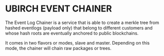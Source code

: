 # UBIRCH EVENT CHAINER

The Event Log Chainer is a service that is able to create a merkle tree from hashed eventlogs (payload only) that belong to different customers and whose hash roots are eventually anchored to public blockchains.

It comes in two flavors or modes, slave and master. Depending on this mode, the chainer will chain raw packages or trees.